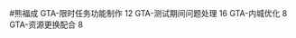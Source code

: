 #熊福成 
GTA-限时任务功能制作                                            12
GTA-测试期间问题处理                                            16
GTA-内城优化                                                           8
GTA-资源更换配合                                                    8
